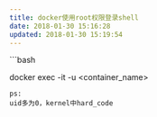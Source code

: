 ```yaml
---
title: docker使用root权限登录shell
date: 2018-01-30 15:16:28
updated: 2018-01-30 15:19:54
---
```

<!--markdown-->```bash
docker exec -it -u <root uid> <container_name> <command>
```
ps:
uid多为0，kernel中hard_code